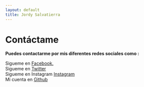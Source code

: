 ```yaml
---
layout: default
title: Jordy Salvatierra
---
```


<div id="contact">
  <h1 class="pageTitle">Contáctame</h1>
  <div class="contactContent">
    <p class="intro"><b>Puedes contactarme por mis diferentes redes sociales como :</b></p>
    <p>Sigueme en <a href="https://www.facebook.com/jordyjaviers">Facebook.</a><br>
    Sigueme en <a href="https://twitter.com/Jordy_Javier123">Twitter</a><br>
    Sigueme en Instagram <a href="https://www.instagram.com/jordyjaviers/">Instagram</a><br> 
    Mi cuenta en <a href="https://github.com/JordySP">Github</a></p><br>
    
</div>
